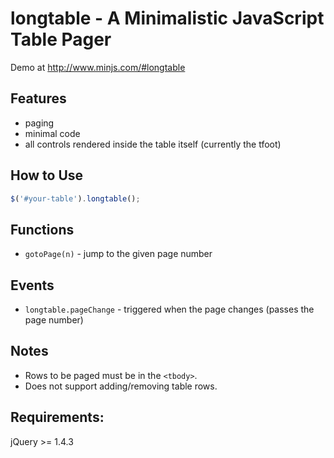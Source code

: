 # longtable - A Minimalistic JavaScript Table Pager

Demo at http://www.minjs.com/#longtable

## Features

* paging
* minimal code
* all controls rendered inside the table itself (currently the tfoot)

## How to Use

```JavaScript
$('#your-table').longtable();
```

## Functions

* `gotoPage(n)` - jump to the given page number

## Events

* `longtable.pageChange` - triggered when the page changes (passes the page number)

## Notes

* Rows to be paged must be in the `<tbody>`.
* Does not support adding/removing table rows.

## Requirements:

jQuery >= 1.4.3
